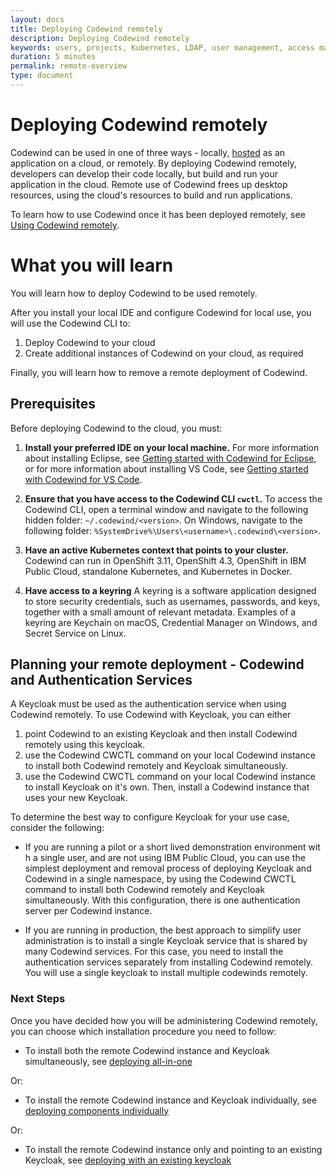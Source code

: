 ```yaml
---
layout: docs
title: Deploying Codewind remotely
description: Deploying Codewind remotely
keywords: users, projects, Kubernetes, LDAP, user management, access management, login, deployment, pod, security, securing cloud connection, remote deployment of Codewind
duration: 5 minutes
permalink: remote-overview
type: document
---
```


# Deploying Codewind remotely

Codewind can be used in one of three ways - locally, [hosted](./mdt-che-installinfo.html) as an application on a cloud, or remotely. By deploying Codewind remotely, developers can develop their code locally, but build and run your application in the cloud. Remote use of Codewind frees up desktop resources, using the cloud's resources to build and run applications. 

To learn how to use Codewind once it has been deployed remotely, see [Using Codewind remotely](remote-jane-overview.html).

# What you will learn

You will learn how to deploy Codewind to be used remotely. 

After you install your local IDE and configure Codewind for local use, you will use the Codewind CLI to:

1. Deploy Codewind to your cloud
2. Create additional instances of Codewind on your cloud, as required

Finally, you will learn how to remove a remote deployment of Codewind.

## Prerequisites

Before deploying Codewind to the cloud, you must:

1. **Install your preferred IDE on your local machine.** 
For more information about installing Eclipse, see [Getting started with Codewind for Eclipse](mdteclipsegettingstarted.html), or for more information about installing VS Code, see [Getting started with Codewind for VS Code](mdt-vsc-getting-started.html).

2. **Ensure that you have access to the Codewind CLI `cwctl`.** To access the Codewind CLI, open a terminal window and navigate to the following hidden folder: `~/.codewind/<version>`. On Windows, navigate to the following folder: `%SystemDrive%\Users\<username>\.codewind\<version>`.

3. **Have an active Kubernetes context that points to your cluster.** Codewind can run in OpenShift 3.11, OpenShift 4.3, OpenShift in IBM Public Cloud, standalone Kubernetes, and Kubernetes in Docker.

4. **Have access to a keyring** A keyring is a software application designed to store security credentials, such as usernames, passwords, and keys, together with a small amount of relevant metadata. Examples of a keyring are Keychain on macOS, Credential Manager on Windows, and Secret Service on Linux.

## Planning your remote deployment - Codewind and Authentication Services

A Keycloak must be used as the authentication service when using Codewind remotely. To use Codewind with Keycloak, you can either
1. point Codewind to an existing Keycloak and then install Codewind remotely using this keycloak.
2. use the Codewind CWCTL command on your local Codewind instance to install both Codewind remotely and Keycloak simultaneously.
3. use the Codewind CWCTL command on your local Codewind instance to install Keycloak on it's own. Then, install a Codewind instance that uses your new Keycloak.

To determine the best way to configure Keycloak for your use case, consider the following:

- If you are running a pilot or a short lived demonstration environment with a single user, and are not using IBM Public Cloud, you can use the simplest deployment and removal process of deploying Keycloak and Codewind in a single namespace, by using the Codewind CWCTL command to install both Codewind remotely and Keycloak simultaneously. With this configuration, there is one authentication server per Codewind instance. 

- If you are running in production, the best approach to simplify user administration is to install a single Keycloak service that is shared by many Codewind services. For this case, you need to install the authentication services separately from installing Codewind remotely. You will use a single keycloak to install multiple codewinds remotely.

### Next Steps

Once you have decided how you will be administering Codewind remotely, you can choose which installation procedure you need to follow:

- To install both the remote Codewind instance and Keycloak simultaneously, see [deploying all-in-one](./remotedeploy-combo.html)

Or:

- To install the remote Codewind instance and Keycloak individually, see [deploying components individually](./remotedeploy-single.html)

Or:

- To install the remote Codewind instance only and pointing to an existing Keycloak, see [deploying with an existing keycloak](./remotedeploy-existingkeycloak.html)
